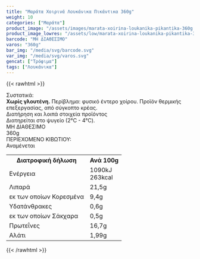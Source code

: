 ```yaml
---
title: "Μαράτα Xοιρινά Λουκάνικα Πικάντικα 360g"
weight: 10
categories: ["Μαράτα"]
product_image: "/assets/images/marata-xoirina-loukanika-pikantika-360g.jpg"
product_image_lowres: "/assets/low/marata-xoirina-loukanika-pikantika-360g.jpg"
barcode: "ΜΗ ΔΙΑΘΕΣΙΜΟ"
varos: "360g"
bar_img: "/media/svg/barcode.svg"
var_img: "/media/svg/varos.svg"
gencat: ["Τρόφιμα"]
tags: ["Λουκάνικα"]
---
```

{{< rawhtml >}}

<div class="product"><div id="sistatika">Συστατικά:</div><div class="alltext"><b>Χωρίς γλουτένη.</b> Περίβλημα: φυσικό έντερο χοίρου. Προϊόν θερμικής επεξεργασίας, από σύγκοπτο κρέας.</div><div id="loipa">Διατήρηση και λοιπά στοιχεία προϊόντος</div><div class="alltext">Διατηρείται στο ψυγείο (2°C - 4°C).</div><div id="barcode"><div id="barimage1"></div><span id="bartext">ΜΗ ΔΙΑΘΕΣΙΜΟ</span></div><div id="varos"><div id="varosimage1"></div><span id="varostext">360g</span></div><div id="kivotio">ΠΕΡΙΕΧΟΜΕΝΟ ΚΙΒΩΤΙΟΥ:<br>Αναμένεται</div><div class="tabout"><table id="diatable"><tbody><tr><th>Διατροφική δήλωση</th><th>Ανά 100g</th></tr><tr><td class="texr2">Ενέργεια</td><td class="texr">1090kJ<br>263kcal</td></tr><tr><td class="texr2">Λιπαρά</td><td class="texr">21,5g</td></tr><tr><td class="gray">εκ των οποίων Κορεσµένα</td><td class="gray2">9,4g</td></tr><tr><td class="texr2">Yδατάνθρακες</td><td class="texr">0,6g</td></tr><tr><td class="gray">εκ των οποίων Σάκχαρα</td><td class="gray2">0,5g</td></tr><tr><td class="texr2">Πρωτεΐνες</td><td class="texr">16,7g</td></tr><tr><td class="texr2">Αλάτι</td><td class="texr">1,99g</td></tr></tbody></table></div>
<div class="keno"></div>
<div class="pimg"></div>
</div>
{{< /rawhtml >}}


